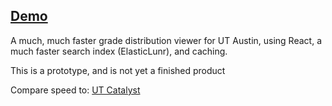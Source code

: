 ## [Demo](https://aiddun.github.io/enzyme)

A much, much faster grade distribution viewer for UT Austin, using React, a much faster search index (ElasticLunr), and caching.

This is a prototype, and is not yet a finished product

Compare speed to: [UT Catalyst](http://utcatalyst.org/grade-distributions)

